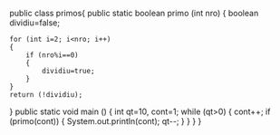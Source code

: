 public class primos{
public static boolean primo (int nro)
{
    boolean dividiu=false;
    
    for (int i=2; i<nro; i++)
    {
        if (nro%i==0)
        {
            dividiu=true;
        }
    }
    return (!dividiu);
}
public static void main ()
{
    int qt=10, cont=1;
    while (qt>0)
    {
        cont++;
        if (primo(cont))
        {
            System.out.println(cont);
            qt--;
        }
    }
}
}
